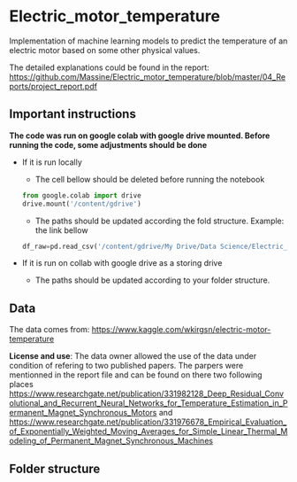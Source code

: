 # Electric_motor_temperature

Implementation of machine learning models to predict the temperature of an electric motor based on some other physical values.

The detailed explanations could be found in the report: https://github.com/Massine/Electric_motor_temperature/blob/master/04_Reports/project_report.pdf

## Important instructions
**The code was run on google colab with google drive mounted. Before running the code, some adjustments should be done**
- If it is run locally
    - The cell bellow should be deleted before running the notebook
    ```python
    from google.colab import drive
    drive.mount('/content/gdrive')
    ```
   
    - The paths should be updated according the fold structure. Example: the link bellow
    ```python
    df_raw=pd.read_csv('/content/gdrive/My Drive/Data Science/Electric_motor_temperature/01_Data/01_Raw/pmsm_temperature_data.csv') 
    ```

-	If it is run on collab with google drive as a storing drive
    - The paths should be updated according to your folder structure.

## Data
The data comes from: https://www.kaggle.com/wkirgsn/electric-motor-temperature

**License and use**:
The data owner allowed the use of the data under condition of refering to two published papers. The parpers were mentionned in the report file and can be found on there two following places https://www.researchgate.net/publication/331982128_Deep_Residual_Convolutional_and_Recurrent_Neural_Networks_for_Temperature_Estimation_in_Permanent_Magnet_Synchronous_Motors and https://www.researchgate.net/publication/331976678_Empirical_Evaluation_of_Exponentially_Weighted_Moving_Averages_for_Simple_Linear_Thermal_Modeling_of_Permanent_Magnet_Synchronous_Machines

## Folder structure


